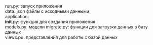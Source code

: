 run.py: запуск приложения \
data: json файлы с исходными данными \
application: \
__init__.py: функция для создания приложения \
models.py: модели
migrate.py: функции для загрузки данных в базу данных \
views.pu: представления для работы с базой данных
